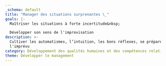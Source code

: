 ```yaml
---
_schema: default
title: "Manager des situations surprenantes \_"
goals: |-
  Maîtriser les situations à forte incertitude&nbsp;

  Développer son sens de l'improvisation
description: >-
  Cultiver les automatismes, l’intuition, les bons réflexes, se préparer à
  l'imprévu
category: Développement des qualités humaines et des compétences relationnelles
theme: Développer le management
---
```

